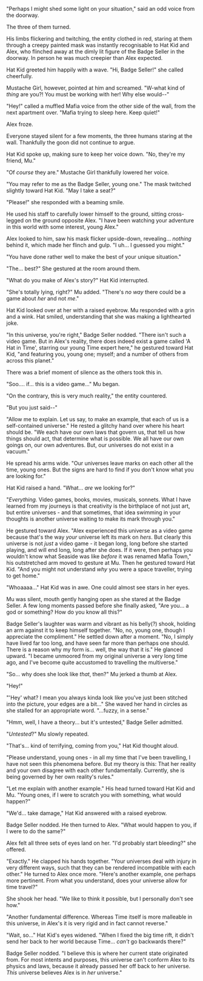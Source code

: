 "Perhaps I might shed some light on your situation," said an odd voice from the doorway.

The three of them turned.

His limbs flickering and twitching, the entity clothed in red, staring at them through a creepy painted mask was instantly recognisable to Hat Kid and Alex, who flinched away at the dimly lit figure of the Badge Seller in the doorway. In person he was much creepier than Alex expected.

Hat Kid greeted him happily with a wave. "Hi, Badge Seller!" she called cheerfully.

Mustache Girl, however, pointed at him and screamed. "W-what kind of *thing* are you?! You must be working with her! Why else would--"

"Hey!" called a muffled Mafia voice from the other side of the wall, from the next apartment over. "Mafia trying to sleep here. Keep quiet!"

Alex froze.

Everyone stayed silent for a few moments, the three humans staring at the wall. Thankfully the goon did not continue to argue.

Hat Kid spoke up, making sure to keep her voice down. "No, they're my friend, Mu."

"Of *course* they are." Mustache Girl thankfully lowered her voice.

"You may refer to me as the Badge Seller, young one." The mask twitched slightly toward Hat Kid. "May I take a seat?"

"Please!" she responded with a beaming smile.

He used his staff to carefully lower himself to the ground, sitting cross-legged on the ground opposite Alex. "I have been watching your adventure in this world with some interest, young Alex."

Alex looked to him, saw his mask flicker upside-down, revealing... *nothing* behind it, which made her flinch and gulp. "I uh... I guessed you might."

"You have done rather well to make the best of your unique situation."

"The... best?" She gestured at the room around them.

"What do you make of Alex's story?" Hat Kid interrupted.

"She's totally lying, right?" Mu added. "There's *no way* there could be a game about *her* and not *me*."

Hat Kid looked over at her with a raised eyebrow. Mu responded with a grin and a wink. Hat smiled, understanding that she was making a lighthearted joke.

"In this universe, you're right," Badge Seller nodded. "There isn't such a video game. But in Alex's reality, there does indeed exist a game called 'A Hat in Time', starring our young Time expert here," he gestured toward Hat Kid, "and featuring you, young one; myself; and a number of others from across this planet."

There was a brief moment of silence as the others took this in.

"Soo.... if... this is a video game..." Mu began.

"On the contrary, this is very much reality," the entity countered.

"But you just said--"

"Allow me to explain. Let us say, to make an example, that each of us is a self-contained universe." He rested a glitchy hand over where his heart should be. "We each have our own laws that govern us, that tell us how things should act, that determine what is possible. We all have our own goings on, our own adventures. But, our universes do not exist in a vacuum."

He spread his arms wide. "Our universes leave marks on each other all the time, young ones. But the signs are hard to find if you don't know what you are looking for."

Hat Kid raised a hand. "What... *are* we looking for?"

"*Everything.* Video games, books, movies, musicals, sonnets. What I have learned from my journeys is that creativity is the birthplace of not just art, but entire universes - and that sometimes, that idea swimming in your thoughts is another universe waiting to make its mark through you."

He gestured toward Alex. "Alex experienced this universe as a video game because that's the way *your* universe left its mark on *hers*. But clearly this universe is not *just* a video game - it began long, long before she started playing, and will end long, long after she does. If it were, then perhaps you wouldn't know what Seaside was like *before* it was renamed Mafia Town," his outstretched arm moved to gesture at Mu. Then he gestured toward Hat Kid. "And you might not understand *why* you were a space traveller, trying to get home."

"Whoaaaa..." Hat Kid was in awe. One could almost see stars in her eyes.

Mu was silent, mouth gently hanging open as she stared at the Badge Seller. A few long moments passed before she finally asked, "Are you... a god or something? How do you know all this?"

Badge Seller's laughter was warm and vibrant as his belly(?) shook, holding an arm against it to keep himself together. "No, no, young one, though I appreciate the compliment." He settled down after a moment. "No, I simply have lived far too long, and have seen far more than perhaps one should. There is a reason why my form is... well, the way that it is." He glanced upward. "I became unmoored from my original universe a very long time ago, and I've become quite accustomed to travelling the multiverse."

"So... why does she look like *that*, then?" Mu jerked a thumb at Alex.

"Hey!"

"'Hey' what? I mean you always kinda look like you've just been stitched into the picture, your edges are a bit..." She waved her hand in circles as she stalled for an appropriate word. "...fuzzy, in a sense."

"Hmm, well, I have a theory... but it's untested," Badge Seller admitted.

"*Untested*?" Mu slowly repeated.

"That's... kind of terrifying, coming from you," Hat Kid thought aloud.

"Please understand, young ones - in all my time that I've been travelling, I have not seen this phenomena before. But my theory is this: That her reality and your own disagree with each other fundamentally. Currently, she is being governed by her own reality's rules."

"Let me explain with another example." His head turned toward Hat Kid and Mu. "Young ones, if I were to scratch you with something, what would happen?"

"We'd... take damage," Hat Kid answered with a raised eyebrow.

Badge Seller nodded. He then turned to Alex. "What would happen to you, if I were to do the same?"

Alex felt all three sets of eyes land on her. "I'd probably start bleeding?" she offered.

"Exactly." He clapped his hands together. "Your universes deal with injury in very different ways, such that they can be rendered incompatible with each other." He turned to Alex once more. "Here's another example, one perhaps more pertinent. From what you understand, does your universe allow for time travel?"

She shook her head. "We like to think it possible, but I personally don't see how."

"Another fundamental difference. Whereas Time itself is more malleable in this universe, in Alex's it is very rigid and in fact cannot reverse."

"Wait, so..." Hat Kid's eyes widened. "When I fixed the big time rift, it didn't send her back to her world because Time... *can't* go backwards there?"

Badge Seller nodded. "I believe this is where her current state originated from. For most intents and purposes, this universe can't conform Alex to its physics and laws, because it already passed her off back to her universe. *This* universe believes Alex is in *her* universe."